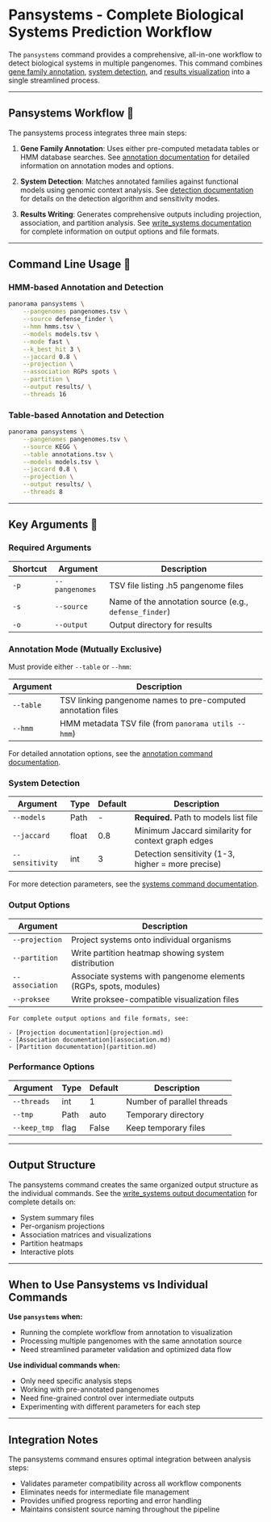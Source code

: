 # Pansystems - Complete Biological Systems Prediction Workflow

The `pansystems` command provides a comprehensive, all-in-one workflow to detect biological systems in multiple
pangenomes. This command combines [gene family annotation](annotation.md), [system detection](detection.md),
and [results visualization](write_systems.md) into a single streamlined process.

---

## Pansystems Workflow 🧪

The pansystems process integrates three main steps:

1. **Gene Family Annotation**: Uses either pre-computed metadata tables or HMM database searches.
   See [annotation documentation](annotation.md) for detailed information on annotation modes and options.

2. **System Detection**: Matches annotated families against functional models using genomic context analysis.
   See [detection documentation](detection.md) for details on the detection algorithm and sensitivity modes.

3. **Results Writing**: Generates comprehensive outputs including projection, association, and partition analysis.
   See [write_systems documentation](write_systems.md) for complete information on output options and file formats.

---

## Command Line Usage 🚀

### HMM-based Annotation and Detection

```bash
panorama pansystems \
    --pangenomes pangenomes.tsv \
    --source defense_finder \
    --hmm hmms.tsv \
    --models models.tsv \
    --mode fast \
    --k_best_hit 3 \
    --jaccard 0.8 \
    --projection \
    --association RGPs spots \
    --partition \
    --output results/ \
    --threads 16
```

### Table-based Annotation and Detection

```bash
panorama pansystems \
    --pangenomes pangenomes.tsv \
    --source KEGG \
    --table annotations.tsv \
    --models models.tsv \
    --jaccard 0.8 \
    --projection \
    --output results/ \
    --threads 8
```

---

## Key Arguments 🔑

### Required Arguments

| Shortcut | Argument       | Description                                            |
|----------|----------------|--------------------------------------------------------|
| `-p`     | `--pangenomes` | TSV file listing .h5 pangenome files                   |
| `-s`     | `--source`     | Name of the annotation source (e.g., `defense_finder`) |
| `-o`     | `--output`     | Output directory for results                           |

### Annotation Mode (Mutually Exclusive)

Must provide either `--table` or `--hmm`:

| Argument  | Description                                                  |
|-----------|--------------------------------------------------------------|
| `--table` | TSV linking pangenome names to pre-computed annotation files |
| `--hmm`   | HMM metadata TSV file (from `panorama utils --hmm`)          |

For detailed annotation options, see the [annotation command documentation](annotation.md#key-options).

### System Detection

| Argument        | Type  | Default | Description                                        |
|-----------------|-------|---------|----------------------------------------------------|
| `--models`      | Path  | -       | **Required.** Path to models list file             |
| `--jaccard`     | float | 0.8     | Minimum Jaccard similarity for context graph edges |
| `--sensitivity` | int   | 3       | Detection sensitivity (1-3, higher = more precise) |

For more detection parameters, see the [systems command documentation](detection.md#key-options).

### Output Options

| Argument        | Description                                                      |
|-----------------|------------------------------------------------------------------|
| `--projection`  | Project systems onto individual organisms                        |
| `--partition`   | Write partition heatmap showing system distribution              |
| `--association` | Associate systems with pangenome elements (RGPs, spots, modules) |
| `--proksee`     | Write proksee-compatible visualization files                     |

```{note}
For complete output options and file formats, see:

- [Projection documentation](projection.md)
- [Association documentation](association.md)
- [Partition documentation](partition.md)
```

### Performance Options

| Argument     | Type | Default | Description                |
|--------------|------|---------|----------------------------|
| `--threads`  | int  | 1       | Number of parallel threads |
| `--tmp`      | Path | auto    | Temporary directory        |
| `--keep_tmp` | flag | False   | Keep temporary files       |

---

## Output Structure

The pansystems command creates the same organized output structure as the individual commands. See
the [write_systems output documentation](write_systems.md#systems-analysis-output) for complete details on:

- System summary files
- Per-organism projections
- Association matrices and visualizations
- Partition heatmaps
- Interactive plots

---

## When to Use Pansystems vs Individual Commands

**Use `pansystems` when:**

- Running the complete workflow from annotation to visualization
- Processing multiple pangenomes with the same annotation source
- Need streamlined parameter validation and optimized data flow

**Use individual commands when:**

- Only need specific analysis steps
- Working with pre-annotated pangenomes
- Need fine-grained control over intermediate outputs
- Experimenting with different parameters for each step

---

## Integration Notes

The pansystems command ensures optimal integration between analysis steps:

- Validates parameter compatibility across all workflow components
- Eliminates needs for intermediate file management
- Provides unified progress reporting and error handling
- Maintains consistent source naming throughout the pipeline